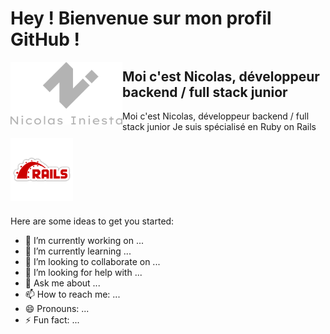 # Hey ! Bienvenue sur mon profil GitHub !  

<img align="left" height="100" src="https://github.com/inicolas69/inicolas69/blob/master/images/logo-text-grey.png?raw=true">

## Moi c'est Nicolas, développeur backend / full stack junior

Moi c'est Nicolas, développeur backend / full stack junior
Je suis spécialisé en Ruby on Rails <img align="middle" vspace="10" height="100" src="https://github.com/inicolas69/inicolas69/blob/master/images/pngegg.png?raw=true">


Here are some ideas to get you started:

- 🔭 I’m currently working on ...
- 🌱 I’m currently learning ...
- 👯 I’m looking to collaborate on ...
- 🤔 I’m looking for help with ...
- 💬 Ask me about ...
- 📫 How to reach me: ...
- 😄 Pronouns: ...
- ⚡ Fun fact: ...
